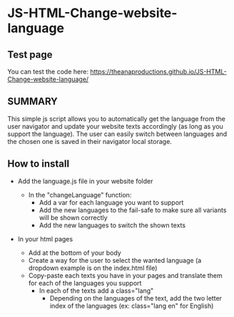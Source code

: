 # JS-HTML-Change-website-language

## Test page 
You can test the code here: https://theanaproductions.github.io/JS-HTML-Change-website-language/

## SUMMARY

This simple js script allows you to automatically get the language from the user navigator and update your website texts accordingly (as long as you support the language).
The user can easily switch between languages and the chosen one is saved in their navigator local storage.

## How to install
- Add the language.js file in your website folder
  - In the "changeLanguage" function:
    - Add a var for each language you want to support
	- Add the new languages to the fail-safe to make sure all variants will be shown correctly
	- Add the new languages to switch the shown texts

- In your html pages
	- Add <script defer src="language.js"></script> at the bottom of your body
	- Create a way for the user to select the wanted language (a dropdown example is on the index.html file)
	- Copy-paste each texts you have in your pages and translate them for each of the languages you support
		- In each of the texts add a class="lang"
			- Depending on the languages of the text, add the two letter index of the languages (ex: class="lang en" for English)
